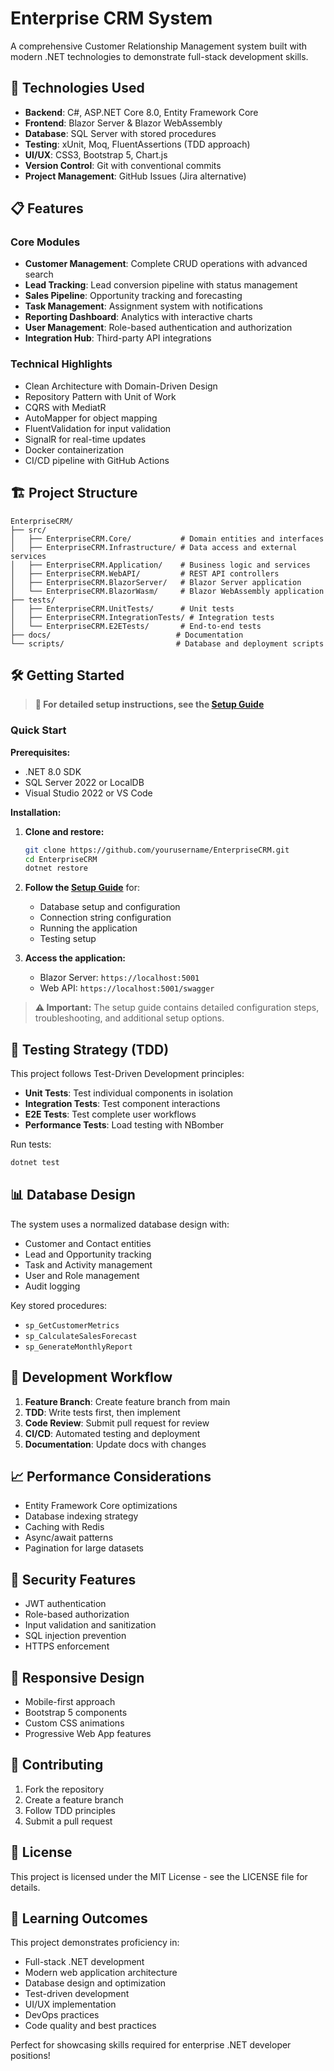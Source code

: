# Enterprise CRM System

A comprehensive Customer Relationship Management system built with modern .NET technologies to demonstrate full-stack development skills.

## 🚀 Technologies Used

- **Backend**: C#, ASP.NET Core 8.0, Entity Framework Core
- **Frontend**: Blazor Server & Blazor WebAssembly
- **Database**: SQL Server with stored procedures
- **Testing**: xUnit, Moq, FluentAssertions (TDD approach)
- **UI/UX**: CSS3, Bootstrap 5, Chart.js
- **Version Control**: Git with conventional commits
- **Project Management**: GitHub Issues (Jira alternative)

## 📋 Features

### Core Modules
- **Customer Management**: Complete CRUD operations with advanced search
- **Lead Tracking**: Lead conversion pipeline with status management
- **Sales Pipeline**: Opportunity tracking and forecasting
- **Task Management**: Assignment system with notifications
- **Reporting Dashboard**: Analytics with interactive charts
- **User Management**: Role-based authentication and authorization
- **Integration Hub**: Third-party API integrations

### Technical Highlights
- Clean Architecture with Domain-Driven Design
- Repository Pattern with Unit of Work
- CQRS with MediatR
- AutoMapper for object mapping
- FluentValidation for input validation
- SignalR for real-time updates
- Docker containerization
- CI/CD pipeline with GitHub Actions

## 🏗️ Project Structure

```
EnterpriseCRM/
├── src/
│   ├── EnterpriseCRM.Core/           # Domain entities and interfaces
│   ├── EnterpriseCRM.Infrastructure/ # Data access and external services
│   ├── EnterpriseCRM.Application/    # Business logic and services
│   ├── EnterpriseCRM.WebAPI/         # REST API controllers
│   ├── EnterpriseCRM.BlazorServer/   # Blazor Server application
│   └── EnterpriseCRM.BlazorWasm/     # Blazor WebAssembly application
├── tests/
│   ├── EnterpriseCRM.UnitTests/      # Unit tests
│   ├── EnterpriseCRM.IntegrationTests/ # Integration tests
│   └── EnterpriseCRM.E2ETests/       # End-to-end tests
├── docs/                            # Documentation
└── scripts/                         # Database and deployment scripts
```

## 🛠️ Getting Started

> **📖 For detailed setup instructions, see the [Setup Guide](docs/setup-guide.md)**

### Quick Start

**Prerequisites:**
- .NET 8.0 SDK
- SQL Server 2022 or LocalDB
- Visual Studio 2022 or VS Code

**Installation:**

1. **Clone and restore:**
   ```bash
   git clone https://github.com/yourusername/EnterpriseCRM.git
   cd EnterpriseCRM
   dotnet restore
   ```

2. **Follow the [Setup Guide](docs/setup-guide.md)** for:
   - Database setup and configuration
   - Connection string configuration
   - Running the application
   - Testing setup

3. **Access the application:**
   - Blazor Server: `https://localhost:5001`
   - Web API: `https://localhost:5001/swagger`

> **⚠️ Important:** The setup guide contains detailed configuration steps, troubleshooting, and additional setup options.

## 🧪 Testing Strategy (TDD)

This project follows Test-Driven Development principles:

- **Unit Tests**: Test individual components in isolation
- **Integration Tests**: Test component interactions
- **E2E Tests**: Test complete user workflows
- **Performance Tests**: Load testing with NBomber

Run tests:
```bash
dotnet test
```

## 📊 Database Design

The system uses a normalized database design with:
- Customer and Contact entities
- Lead and Opportunity tracking
- Task and Activity management
- User and Role management
- Audit logging

Key stored procedures:
- `sp_GetCustomerMetrics`
- `sp_CalculateSalesForecast`
- `sp_GenerateMonthlyReport`

## 🔧 Development Workflow

1. **Feature Branch**: Create feature branch from main
2. **TDD**: Write tests first, then implement
3. **Code Review**: Submit pull request for review
4. **CI/CD**: Automated testing and deployment
5. **Documentation**: Update docs with changes

## 📈 Performance Considerations

- Entity Framework Core optimizations
- Database indexing strategy
- Caching with Redis
- Async/await patterns
- Pagination for large datasets

## 🔐 Security Features

- JWT authentication
- Role-based authorization
- Input validation and sanitization
- SQL injection prevention
- HTTPS enforcement

## 📱 Responsive Design

- Mobile-first approach
- Bootstrap 5 components
- Custom CSS animations
- Progressive Web App features

## 🤝 Contributing

1. Fork the repository
2. Create a feature branch
3. Follow TDD principles
4. Submit a pull request

## 📄 License

This project is licensed under the MIT License - see the LICENSE file for details.

## 🎯 Learning Outcomes

This project demonstrates proficiency in:
- Full-stack .NET development
- Modern web application architecture
- Database design and optimization
- Test-driven development
- UI/UX implementation
- DevOps practices
- Code quality and best practices

Perfect for showcasing skills required for enterprise .NET developer positions!
